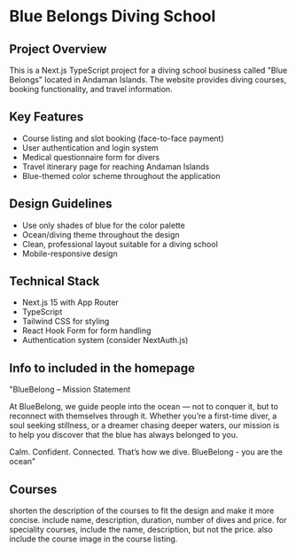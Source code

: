 # Blue Belongs Diving School

## Project Overview
This is a Next.js TypeScript project for a diving school business called "Blue Belongs" located in Andaman Islands. The website provides diving courses, booking functionality, and travel information.

## Key Features
- Course listing and slot booking (face-to-face payment)
- User authentication and login system
- Medical questionnaire form for divers
- Travel itinerary page for reaching Andaman Islands
- Blue-themed color scheme throughout the application

## Design Guidelines
- Use only shades of blue for the color palette
- Ocean/diving theme throughout the design
- Clean, professional layout suitable for a diving school
- Mobile-responsive design

## Technical Stack
- Next.js 15 with App Router
- TypeScript
- Tailwind CSS for styling
- React Hook Form for form handling
- Authentication system (consider NextAuth.js)

## Info to included in the homepage
"BlueBelong – Mission Statement

At BlueBelong, we guide people into the ocean — not to conquer it, but to reconnect with themselves through it. Whether you’re a first-time diver, a soul seeking stillness, or a dreamer chasing deeper waters, our mission is to help you discover that the blue has always belonged to you.

Calm. Confident. Connected.
That’s how we dive.
BlueBelong - you are the ocean"

## Courses
shorten the description of the courses to fit the design and make it more concise. include name, description, duration, number of dives and price.
for speciality courses, include the name, description, but not the price.
also include the course image in the course listing.